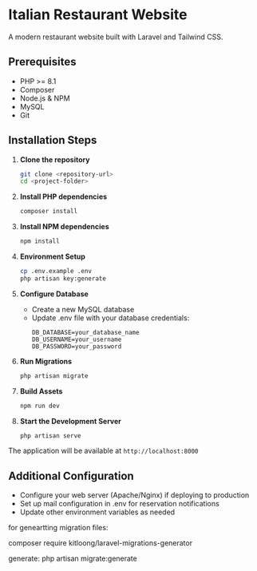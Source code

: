 # Italian Restaurant Website

A modern restaurant website built with Laravel and Tailwind CSS.

## Prerequisites

- PHP >= 8.1
- Composer
- Node.js & NPM
- MySQL
- Git

## Installation Steps

1. **Clone the repository**
   ```bash
   git clone <repository-url>
   cd <project-folder>
   ```

2. **Install PHP dependencies**
   ```bash
   composer install
   ```

3. **Install NPM dependencies**
   ```bash
   npm install
   ```

4. **Environment Setup**
   ```bash
   cp .env.example .env
   php artisan key:generate
   ```

5. **Configure Database**
   - Create a new MySQL database
   - Update .env file with your database credentials:
     ```
     DB_DATABASE=your_database_name
     DB_USERNAME=your_username
     DB_PASSWORD=your_password
     ```

6. **Run Migrations**
   ```bash
   php artisan migrate
   ```

7. **Build Assets**
   ```bash
   npm run dev
   ```

8. **Start the Development Server**
   ```bash
   php artisan serve
   ```

The application will be available at `http://localhost:8000`

## Additional Configuration

- Configure your web server (Apache/Nginx) if deploying to production
- Set up mail configuration in .env for reservation notifications
- Update other environment variables as needed



for geneartting migration files:


composer require kitloong/laravel-migrations-generator

generate:
php artisan migrate:generate
